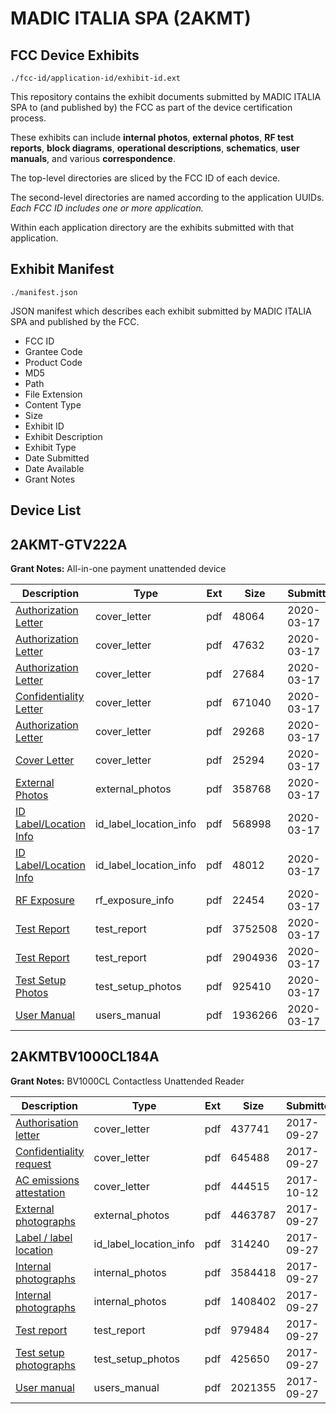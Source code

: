 # MADIC ITALIA SPA (2AKMT)
## FCC Device Exhibits

```
./fcc-id/application-id/exhibit-id.ext
```

This repository contains the exhibit documents submitted by MADIC ITALIA SPA to (and published by) the FCC as part of the device certification process.

These exhibits can include **internal photos**, **external photos**, **RF test reports**, **block diagrams**, **operational descriptions**, **schematics**, **user manuals**, and various **correspondence**.

The top-level directories are sliced by the FCC ID of each device.

The second-level directories are named according to the application UUIDs. *Each FCC ID includes one or more application.*

Within each application directory are the exhibits submitted with that application. 

## Exhibit Manifest

```
./manifest.json
```

JSON manifest which describes each exhibit submitted by MADIC ITALIA SPA and published by the FCC.

- FCC ID
- Grantee Code
- Product Code
- MD5
- Path
- File Extension
- Content Type
- Size
- Exhibit ID
- Exhibit Description
- Exhibit Type
- Date Submitted
- Date Available
- Grant Notes

## Device List
## 2AKMT-GTV222A
**Grant Notes:** All-in-one payment unattended device

| Description | Type | Ext | Size | Submitted | Available |
| ----------- | ---- | --- | ---- | --------- | --------- |
| [Authorization Letter](2AKMT-GTV222A/9d94272902321b0dd653b9e3a5443a9a/4653249.pdf) | cover_letter | pdf | 48064 | 2020-03-17 | 2020-03-17 |
| [Authorization Letter](2AKMT-GTV222A/9d94272902321b0dd653b9e3a5443a9a/4653250.pdf) | cover_letter | pdf | 47632 | 2020-03-17 | 2020-03-17 |
| [Authorization Letter](2AKMT-GTV222A/9d94272902321b0dd653b9e3a5443a9a/4653251.pdf) | cover_letter | pdf | 27684 | 2020-03-17 | 2020-03-17 |
| [Confidentiality Letter](2AKMT-GTV222A/9d94272902321b0dd653b9e3a5443a9a/4653254.pdf) | cover_letter | pdf | 671040 | 2020-03-17 | 2020-03-17 |
| [Authorization Letter](2AKMT-GTV222A/9d94272902321b0dd653b9e3a5443a9a/4653279.pdf) | cover_letter | pdf | 29268 | 2020-03-17 | 2020-03-17 |
| [Cover Letter](2AKMT-GTV222A/9d94272902321b0dd653b9e3a5443a9a/4653283.pdf) | cover_letter | pdf | 25294 | 2020-03-17 | 2020-03-17 |
| [External Photos](2AKMT-GTV222A/9d94272902321b0dd653b9e3a5443a9a/4653278.pdf) | external_photos | pdf | 358768 | 2020-03-17 | 2020-03-17 |
| [ID Label/Location Info](2AKMT-GTV222A/9d94272902321b0dd653b9e3a5443a9a/4653252.pdf) | id_label_location_info | pdf | 568998 | 2020-03-17 | 2020-03-17 |
| [ID Label/Location Info](2AKMT-GTV222A/9d94272902321b0dd653b9e3a5443a9a/4653253.pdf) | id_label_location_info | pdf | 48012 | 2020-03-17 | 2020-03-17 |
| [RF Exposure](2AKMT-GTV222A/9d94272902321b0dd653b9e3a5443a9a/4653255.pdf) | rf_exposure_info | pdf | 22454 | 2020-03-17 | 2020-03-17 |
| [Test Report](2AKMT-GTV222A/9d94272902321b0dd653b9e3a5443a9a/4653281.pdf) | test_report | pdf | 3752508 | 2020-03-17 | 2020-03-17 |
| [Test Report](2AKMT-GTV222A/9d94272902321b0dd653b9e3a5443a9a/4653282.pdf) | test_report | pdf | 2904936 | 2020-03-17 | 2020-03-17 |
| [Test Setup Photos](2AKMT-GTV222A/9d94272902321b0dd653b9e3a5443a9a/4653284.pdf) | test_setup_photos | pdf | 925410 | 2020-03-17 | 2020-03-17 |
| [User Manual](2AKMT-GTV222A/9d94272902321b0dd653b9e3a5443a9a/4653280.pdf) | users_manual | pdf | 1936266 | 2020-03-17 | 2020-03-17 |
## 2AKMTBV1000CL184A
**Grant Notes:** BV1000CL Contactless Unattended Reader

| Description | Type | Ext | Size | Submitted | Available |
| ----------- | ---- | --- | ---- | --------- | --------- |
| [Authorisation letter](2AKMTBV1000CL184A/4bd09b6a4591920705f398863bfe734d/3582246.pdf) | cover_letter | pdf | 437741 | 2017-09-27 | 2017-10-12 |
| [Confidentiality request](2AKMTBV1000CL184A/4bd09b6a4591920705f398863bfe734d/3582247.pdf) | cover_letter | pdf | 645488 | 2017-09-27 | 2017-10-12 |
| [AC emissions attestation](2AKMTBV1000CL184A/4bd09b6a4591920705f398863bfe734d/3603389.pdf) | cover_letter | pdf | 444515 | 2017-10-12 | 2017-10-12 |
| [External photographs](2AKMTBV1000CL184A/4bd09b6a4591920705f398863bfe734d/3582249.pdf) | external_photos | pdf | 4463787 | 2017-09-27 | 2017-10-12 |
| [Label / label location](2AKMTBV1000CL184A/4bd09b6a4591920705f398863bfe734d/3582250.pdf) | id_label_location_info | pdf | 314240 | 2017-09-27 | 2017-10-12 |
| [Internal photographs](2AKMTBV1000CL184A/4bd09b6a4591920705f398863bfe734d/3582251.pdf) | internal_photos | pdf | 3584418 | 2017-09-27 | 2018-04-10 |
| [Internal photographs](2AKMTBV1000CL184A/4bd09b6a4591920705f398863bfe734d/3582252.pdf) | internal_photos | pdf | 1408402 | 2017-09-27 | 2018-04-10 |
| [Test report](2AKMTBV1000CL184A/4bd09b6a4591920705f398863bfe734d/3582266.pdf) | test_report | pdf | 979484 | 2017-09-27 | 2017-10-12 |
| [Test setup photographs](2AKMTBV1000CL184A/4bd09b6a4591920705f398863bfe734d/3582267.pdf) | test_setup_photos | pdf | 425650 | 2017-09-27 | 2017-10-12 |
| [User manual](2AKMTBV1000CL184A/4bd09b6a4591920705f398863bfe734d/3582268.pdf) | users_manual | pdf | 2021355 | 2017-09-27 | 2017-10-12 |

